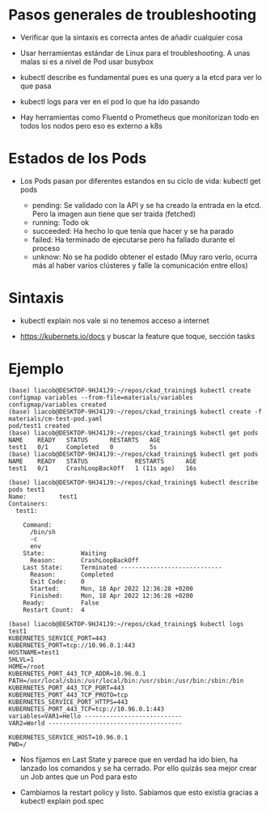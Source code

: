 # Pasos generales de troubleshooting

- Verificar que la sintaxis es correcta antes de añadir cualquier cosa

- Usar herramientas estándar de Linux para el troubleshooting. A unas malas si es a nivel de Pod usar busybox

- kubectl describe es fundamental pues es una query a la etcd para ver lo que pasa

- kubectl logs para ver en el pod lo que ha ido pasando

- Hay herramientas como Fluentd o Prometheus que monitorizan todo en todos los nodos pero eso es externo a k8s

# Estados de los Pods

- Los Pods pasan por diferentes estandos en su ciclo de vida: kubectl get pods 

    - pending: Se validado con la API y se ha creado la entrada en la etcd. Pero la imagen aun tiene que ser traida (fetched)
    - running: Todo ok
    - succeeded: Ha hecho lo que tenía que hacer y se ha parado
    - failed: Ha terminado de ejecutarse pero ha fallado durante el proceso
    - unknow: No se ha podido obtener el estado (Muy raro verlo, ocurra más al haber varios clústeres y falle la comunicación entre ellos)

# Sintaxis

- kubectl explain nos vale si no tenemos acceso a internet

- https://kubernets.io/docs y buscar la feature que toque, sección tasks


# Ejemplo

```
(base) liacob@DESKTOP-9HJ41J9:~/repos/ckad_training$ kubectl create configmap variables --from-file=materials/variables 
configmap/variables created
(base) liacob@DESKTOP-9HJ41J9:~/repos/ckad_training$ kubectl create -f materials/cm-test-pod.yaml 
pod/test1 created
(base) liacob@DESKTOP-9HJ41J9:~/repos/ckad_training$ kubectl get pods
NAME    READY   STATUS      RESTARTS   AGE
test1   0/1     Completed   0          5s
(base) liacob@DESKTOP-9HJ41J9:~/repos/ckad_training$ kubectl get pods
NAME    READY   STATUS             RESTARTS      AGE
test1   0/1     CrashLoopBackOff   1 (11s ago)   16s
```

```
(base) liacob@DESKTOP-9HJ41J9:~/repos/ckad_training$ kubectl describe pods test1 
Name:         test1
Containers:
  test1:

    Command:
      /bin/sh
      -c
      env
    State:          Waiting
      Reason:       CrashLoopBackOff
    Last State:     Terminated ----------------------------
      Reason:       Completed
      Exit Code:    0
      Started:      Mon, 18 Apr 2022 12:36:28 +0200
      Finished:     Mon, 18 Apr 2022 12:36:28 +0200
    Ready:          False
    Restart Count:  4

(base) liacob@DESKTOP-9HJ41J9:~/repos/ckad_training$ kubectl logs test1 
KUBERNETES_SERVICE_PORT=443
KUBERNETES_PORT=tcp://10.96.0.1:443
HOSTNAME=test1
SHLVL=1
HOME=/root
KUBERNETES_PORT_443_TCP_ADDR=10.96.0.1
PATH=/usr/local/sbin:/usr/local/bin:/usr/sbin:/usr/bin:/sbin:/bin
KUBERNETES_PORT_443_TCP_PORT=443
KUBERNETES_PORT_443_TCP_PROTO=tcp
KUBERNETES_SERVICE_PORT_HTTPS=443
KUBERNETES_PORT_443_TCP=tcp://10.96.0.1:443
variables=VAR1=Hello ---------------------------
VAR2=World -------------------------------------

KUBERNETES_SERVICE_HOST=10.96.0.1
PWD=/
```

- Nos fijamos en Last State y parece que en verdad ha ido bien, ha lanzado los comandos y se ha cerrado. Por ello quizás sea mejor crear un Job antes que un Pod para esto

- Cambiamos la restart policy y listo. Sabíamos que esto existía gracias a kubectl explain pod.spec